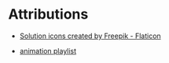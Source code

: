 # Attributions

- <a href="https://www.flaticon.com/free-icons/solution" title="solution icons">Solution icons created by Freepik - Flaticon</a>

- [animation playlist](https://www.youtube.com/playlist?list=PLOcNsDskpOqpKhkN6tLId128o0vFWWauV)